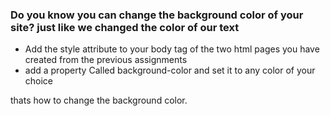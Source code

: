 ### Do you know you can change the background color of your site? just like we changed the color of our text

* Add the style attribute to your body tag of the two html pages you have created from the previous assignments
* add a property Called background-color and set it to any color of your choice


thats how to change the background color.


